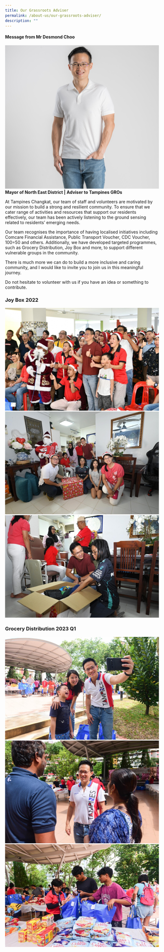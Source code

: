 ```yaml
---
title: Our Grassroots Adviser
permalink: /about-us/our-grassroots-adviser/
description: ""
---
```

#### Message from Mr Desmond Choo
![](/images/About%20Us/for%20website.jpg)
**Mayor of North East District |**
**Adviser to Tampines GROs**

At Tampines Changkat, our team of staff and volunteers are motivated by our mission to build a strong and resilient community. To ensure that we cater range of activities and resources that support our residents effectively, our team has been actively listening to the ground sensing related to residents’ emerging needs.

Our team recognises the importance of having localised initiatives including Comcare Financial Assistance, Public Transport Voucher, CDC Voucher, 100=50 and others. Additionally, we have developed targeted programmes, such as Grocery Distribution, Joy Box and more, to support different vulnerable groups in the community.

There is much more we can do to build a more inclusive and caring community, and I would like to invite you to join us in this meaningful journey. 

Do not hesitate to volunteer with us if you have an idea or something to contribute. 

### Joy Box 2022
![](/images/joy%20box%203.jpg)
![](/images/joy%20box%201.jpg)
![](/images/joy%20box%205.jpg)

### Grocery Distribution 2023 Q1
![](/images/img-3502.JPG)
![](/images/img-3503.JPG)
![](/images/img-3505.JPG)